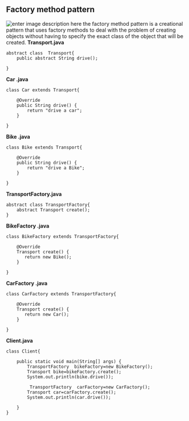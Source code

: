 ## Factory method pattern
![enter image description here](https://www.dofactory.com/images/diagrams/net/factory.gif)
 the factory method pattern is a creational pattern that uses factory methods to deal with the problem of creating objects without having to specify the exact class of the object that will be created.
**Transport.java**

    abstract class  Transport{
        public abstract String drive();
       
    }
**Car .java**

    class Car extends Transport{
    
        @Override
        public String drive() {
            return "drive a car";
        }
        
    }

**Bike .java**

    class Bike extends Transport{
    
        @Override
        public String drive() {
            return "drive a Bike";
        }
        
    }
**TransportFactory.java**

    abstract class TransportFactory{
        abstract Transport create();
    }
**BikeFactory .java**

    class BikeFactory extends TransportFactory{
    
        @Override
        Transport create() {
           return new Bike();
        }
        
    }

**CarFactory .java**

    class CarFactory extends TransportFactory{
    
        @Override
        Transport create() {
           return new Car();
        }
        
    }

**Client.java**

    class Client{
        
        public static void main(String[] args) {
            TransportFactory  bikeFactory=new BikeFactory();
            Transport bike=bikeFactory.create();
            System.out.println(bike.drive());
            
             TransportFactory  carFactory=new CarFactory();
            Transport car=carFactory.create();
            System.out.println(car.drive());
            
        }
    }
